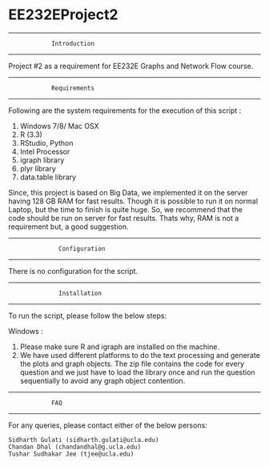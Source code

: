 # EE232EProject2

--------------------------------------------------------------------

			    Introduction

--------------------------------------------------------------------
Project #2 as a requirement for EE232E Graphs and Network Flow course.


--------------------------------------------------------------------

			    Requirements

--------------------------------------------------------------------
Following are the system requirements for the execution of this script :

1) Windows 7/8/ Mac OSX
2) R (3.3)
3) RStudio, Python
3) Intel Processor
4) igraph library
5) plyr library
6) data.table library

Since, this project is based on Big Data, we implemented it on the server having 128 GB RAM for fast results. Though it is possible to run it on normal Laptop, but the time to finish is quite huge. So, we recommend that the code should be run on server for fast results. Thats why, RAM is not a requirement but, a good suggestion.



--------------------------------------------------------------------

			      Configuration

--------------------------------------------------------------------
There is no configuration for the script.

--------------------------------------------------------------------

			      Installation

--------------------------------------------------------------------
To run the script, please follow the below steps:


Windows :

1) Please make sure R and igraph are installed on the machine.
2) We have used different platforms to do the text processing and generate the plots and graph objects. The zip file contains the code for every question and we just have to load the library once and run the  question sequentially to avoid any graph object contention.


--------------------------------------------------------------------

				FAQ

--------------------------------------------------------------------
For any queries, please contact either of the below persons:

	Sidharth Gulati (sidharth.gulati@ucla.edu)
	Chandan Dhal (chandandhal@g.ucla.edu)
	Tushar Sudhakar Jee (tjee@ucla.edu)
